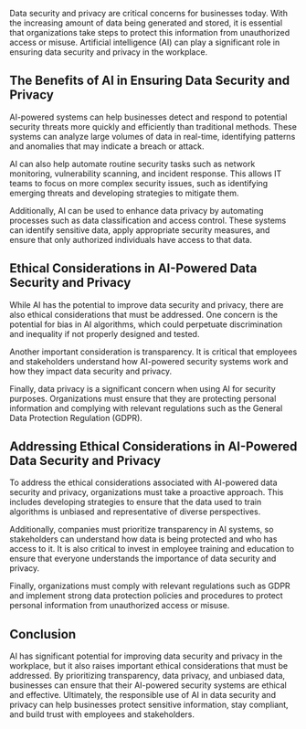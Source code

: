 
Data security and privacy are critical concerns for businesses today. With the increasing amount of data being generated and stored, it is essential that organizations take steps to protect this information from unauthorized access or misuse. Artificial intelligence (AI) can play a significant role in ensuring data security and privacy in the workplace.

The Benefits of AI in Ensuring Data Security and Privacy
--------------------------------------------------------

AI-powered systems can help businesses detect and respond to potential security threats more quickly and efficiently than traditional methods. These systems can analyze large volumes of data in real-time, identifying patterns and anomalies that may indicate a breach or attack.

AI can also help automate routine security tasks such as network monitoring, vulnerability scanning, and incident response. This allows IT teams to focus on more complex security issues, such as identifying emerging threats and developing strategies to mitigate them.

Additionally, AI can be used to enhance data privacy by automating processes such as data classification and access control. These systems can identify sensitive data, apply appropriate security measures, and ensure that only authorized individuals have access to that data.

Ethical Considerations in AI-Powered Data Security and Privacy
--------------------------------------------------------------

While AI has the potential to improve data security and privacy, there are also ethical considerations that must be addressed. One concern is the potential for bias in AI algorithms, which could perpetuate discrimination and inequality if not properly designed and tested.

Another important consideration is transparency. It is critical that employees and stakeholders understand how AI-powered security systems work and how they impact data security and privacy.

Finally, data privacy is a significant concern when using AI for security purposes. Organizations must ensure that they are protecting personal information and complying with relevant regulations such as the General Data Protection Regulation (GDPR).

Addressing Ethical Considerations in AI-Powered Data Security and Privacy
-------------------------------------------------------------------------

To address the ethical considerations associated with AI-powered data security and privacy, organizations must take a proactive approach. This includes developing strategies to ensure that the data used to train algorithms is unbiased and representative of diverse perspectives.

Additionally, companies must prioritize transparency in AI systems, so stakeholders can understand how data is being protected and who has access to it. It is also critical to invest in employee training and education to ensure that everyone understands the importance of data security and privacy.

Finally, organizations must comply with relevant regulations such as GDPR and implement strong data protection policies and procedures to protect personal information from unauthorized access or misuse.

Conclusion
----------

AI has significant potential for improving data security and privacy in the workplace, but it also raises important ethical considerations that must be addressed. By prioritizing transparency, data privacy, and unbiased data, businesses can ensure that their AI-powered security systems are ethical and effective. Ultimately, the responsible use of AI in data security and privacy can help businesses protect sensitive information, stay compliant, and build trust with employees and stakeholders.
